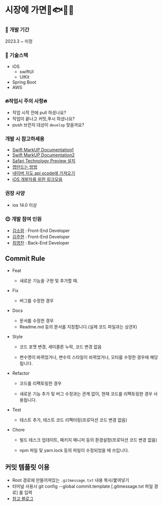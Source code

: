 # 시장에 가면🥕🐟🍎🥟
### :calendar: 개발 기간
2023.3 ~ 미정 </br>


### :fork_and_knife: 기술스택
* iOS
    * swiftUI
    * UIKit
* Spring Boot
* AWS

### 🔥작업시 주의 사항🔥
- 작업 시작 전에 pull 하셨나요?
- 작업이 끝나고 커밋,푸시 하셨나요?
- push 브런치 대상이 `develop` 맞을까요?

### 개발 시 참고하세용
* [Swift MarkUP Documentation1](https://0urtrees.tistory.com/13)
* [Swift MarkUP Documentation2](https://blog.naver.com/rlawnguq12/222250260268)
* [Safari Technology Preview 설치](https://yeony-list.tistory.com/12)
* [앱만드는 방법](https://blog.naver.com/sooyeon7828/222843662880)
* [네이버 지도 api xcode에 가져오기](https://blog.naver.com/alstn428/222935799740)
* [iOS 개발자를 위한 링크모음](https://github.com/giftbott/iOSDevLinks)



### 권장 사양
* ios 14.0 이상

### :blush: 개발 참여 인원
* [김소람](https://github.com/piriram) : Front-End Developer
* [김주현](https://github.com/JooHyeonKim) : Front-End Developer
* [최영찬](https://github.com/ChoiYeongChan) : Back-End Developer


## Commit Rule
- Feat
    - 새로운 기능을 구현 및 추가할 때.

- Fix
    - 버그를 수정한 경우

- Docs
    - 문서를 수정한 경우
    - Readme.md 등의 문서를 지칭합니다.(실제 코드 파일과는 상관X)

- Style
    - 코드 포맷 변경, 세미콜론 누락, 코드 변경 없음

    - 변수명이 바뀌었거나, 변수의 스타일이 바뀌었거나, 오타를 수정한 경우에 해당됩니다.

- Refactor
    - 코드를 리팩토링한 경우

    - 새로운 기능 추가 및 버그 수정과는 관계 없이, 현재 코드를 리팩토링한 경우 사용됩니다.

- Test
  - 테스트 추가, 테스트 코드 리팩터링(프로덕션 코드 변경 없음)

- Chore
    - 빌드 테스크 업데이트, 패키지 매니저 등의 환경설정(프로덕션 코드 변경 없음)

    - npm 파일 및 yarn.lock 등의 파일이 수정되었을 때 쓰입니다.

## 커밋 템플릿 이용
- Root 경로에 만들어져있는 `.gitmessage.txt` 내용 복사/붙여넣기
- 터미널 사용시 git config --global commit.template [.gitmessage.txt 파일 경로] 를 입력
- [참고 블로그](https://blog.naver.com/mcoding777/222637414502)






